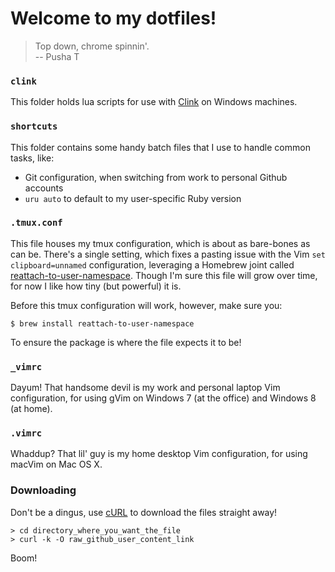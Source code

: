 Welcome to my dotfiles!
=======================

> Top down, chrome spinnin'.<br/>
> -- Pusha T

### `clink`
This folder holds lua scripts for use with [Clink](http://mridgers.github.io/clink/) on Windows machines.

### `shortcuts`
This folder contains some handy batch files that I use to handle common tasks, like:
  - Git configuration, when switching from work to personal Github accounts
  - `uru auto` to default to my user-specific Ruby version

### `.tmux.conf`
This file houses my tmux configuration, which is about as bare-bones as can be. There's a single setting, which fixes a pasting issue with the Vim `set clipboard=unnamed` configuration, leveraging a Homebrew joint called [reattach-to-user-namespace](https://github.com/ChrisJohnsen/tmux-MacOSX-pasteboard). Though I'm sure this file will grow over time, for now I like how tiny (but powerful) it is.

Before this tmux configuration will work, however, make sure you:

`$ brew install reattach-to-user-namespace`

To ensure the package is where the file expects it to be!

### `_vimrc`
Dayum! That handsome devil is my work and personal laptop Vim configuration, for using gVim on Windows 7 (at the office) and Windows 8 (at home).

### `.vimrc`
Whaddup? That lil' guy is my home desktop Vim configuration, for using macVim on Mac OS X.

### Downloading
Don't be a dingus, use [cURL](http://curl.haxx.se/) to download the files straight away!

```
> cd directory_where_you_want_the_file
> curl -k -O raw_github_user_content_link
```

Boom!
